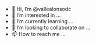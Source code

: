 
-  👋 Hi, I’m @vallealonsodc
- 👀 I’m interested in ...
- 🌱 I’m currently learning ...
- 💞️ I’m looking to collaborate on ...
- 📫 How to reach me ...

<!---
vallealonsodc/vallealonsodc is a ✨ special ✨ repository because its `README.md` (this file) appears on your GitHub profile.
You can click the Preview link to take a look at your changes.
--->
